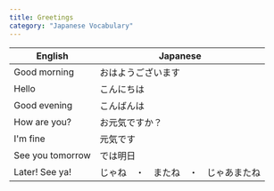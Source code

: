 ```yaml
---
title: Greetings
category: "Japanese Vocabulary"
---
```


| English | Japanese |
|---------|----------|
| Good morning | おはようございます |
| Hello | こんにちは |
| Good evening | こんばんは |
| How are you? | お<x-ruby reading="げんき">元気</x-ruby>ですか？ |
| I'm fine | <x-ruby reading="げんき">元気</x-ruby>です |
| See you tomorrow | では<x-ruby reading="あした">明日</x-ruby> |
| Later! See ya! | じゃね　・　またね　・　じゃあまたね |